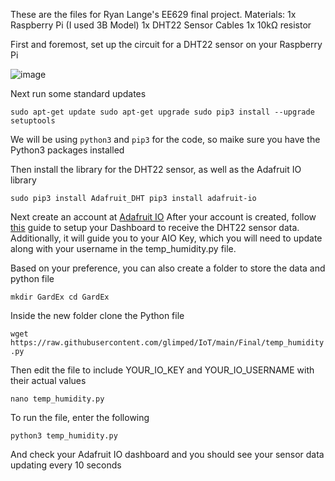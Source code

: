 These are the files for Ryan Lange's EE629 final project. 
Materials:
1x Raspberry Pi (I used 3B Model)
1x DHT22 Sensor
Cables
1x 10kΩ resistor



First and foremost, set up the circuit for a DHT22 sensor on your Raspberry Pi

![image](https://user-images.githubusercontent.com/53006579/145725288-2e44a265-50a2-4bb3-addc-9131c9e5e298.png)

Next run some standard updates

`sudo apt-get update
sudo apt-get upgrade
sudo pip3 install --upgrade setuptools`

We will be using `python3` and `pip3` for the code, so maike sure you have the Python3 packages installed

Then install the library for the DHT22 sensor, as well as the Adafruit IO library

`sudo pip3 install Adafruit_DHT
pip3 install adafruit-io`

Next create an account at [Adafruit IO](https://io.adafruit.com)
After your account is created, follow [this](https://learn.adafruit.com/adafruit-io-basics-temperature-and-humidity/adafruit-io-setup) guide to setup 
your Dashboard to receive the DHT22 sensor data. Additionally, it will guide you to your AIO Key, which you will need to update along with your username 
in the temp_humidity.py file.

Based on your preference, you can also create a folder to store the data and python file

`mkdir GardEx
cd GardEx`

Inside the new folder clone the Python file

`wget https://raw.githubusercontent.com/glimped/IoT/main/Final/temp_humidity.py`

Then edit the file to include YOUR_IO_KEY and YOUR_IO_USERNAME with their actual values

`nano temp_humidity.py`

To run the file, enter the following

`python3 temp_humidity.py`

And check your Adafruit IO dashboard and you should see your sensor data updating every 10 seconds
